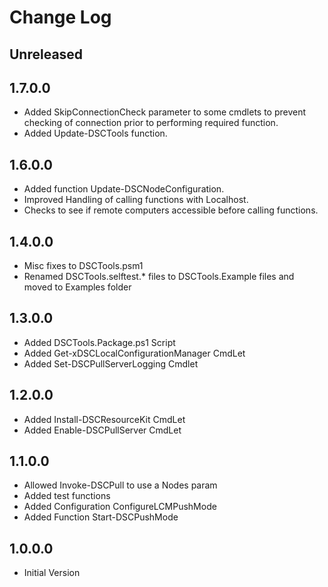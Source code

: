# Change Log

## Unreleased

## 1.7.0.0

- Added SkipConnectionCheck parameter to some cmdlets to prevent checking of connection
  prior to performing required function.
- Added Update-DSCTools function.

## 1.6.0.0

- Added function Update-DSCNodeConfiguration.
- Improved Handling of calling functions with Localhost.
- Checks to see if remote computers accessible before calling functions.

## 1.4.0.0

- Misc fixes to DSCTools.psm1
- Renamed DSCTools.selftest.* files to DSCTools.Example files and moved to Examples folder

## 1.3.0.0

- Added DSCTools.Package.ps1 Script
- Added Get-xDSCLocalConfigurationManager CmdLet
- Added Set-DSCPullServerLogging Cmdlet

## 1.2.0.0

- Added Install-DSCResourceKit CmdLet
- Added Enable-DSCPullServer CmdLet

## 1.1.0.0

- Allowed Invoke-DSCPull to use a Nodes param
- Added test functions
- Added Configuration ConfigureLCMPushMode
- Added Function Start-DSCPushMode

## 1.0.0.0

- Initial Version
